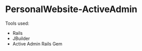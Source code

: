 PersonalWebsite-ActiveAdmin
===========================

Tools used:
- Rails
- JBuilder
- Active Admin Rails Gem